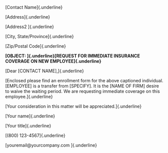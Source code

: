 [Contact Name]{.underline}

[Address]{.underline}

[Address2 ]{.underline}

[City, State/Province]{.underline}

[Zip/Postal Code]{.underline}

**[OBJECT: ]{.underline}[REQUEST FOR IMMEDIATE INSURANCE COVERAGE ON NEW
EMPLOYEE]{.underline}**

[Dear \[CONTACT NAME\],]{.underline}

[Enclosed please find an enrollment form for the above captioned
individual. \[EMPLOYEE\] is a transfer from \[SPECIFY\]. It is the
\[NAME OF FIRM\] desire to waive the waiting period. We are requesting
immediate coverage on this employee.]{.underline}

[Your consideration in this matter will be appreciated.]{.underline}

[Your name]{.underline}

[Your title]{.underline}

[(800) 123-4567]{.underline}

[youremail\@yourcompany.com ]{.underline}
